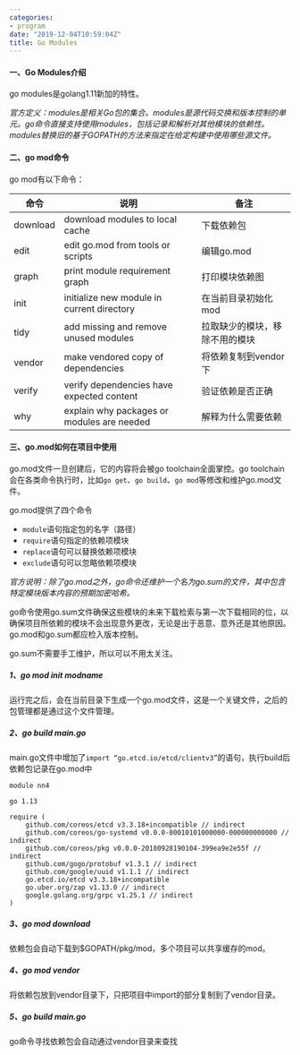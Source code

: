 ```yaml
---
categories:
- program
date: "2019-12-04T10:59:04Z"
title: Go Modules
---
```


#### 一、Go Modules介绍

go modules是golang1.11新加的特性。

*官方定义：modules是相关Go包的集合。modules是源代码交换和版本控制的单元。go命令直接支持使用modules，包括记录和解析对其他模块的依赖性。modules替换旧的基于GOPATH的方法来指定在给定构建中使用哪些源文件。*
<!--more-->
#### 二、go mod命令

go mod有以下命令：

| 命令     | 说明                                       | 备注                           |
| -------- | ------------------------------------------ | ------------------------------ |
| download | download modules to local cache            | 下载依赖包                     |
| edit     | edit go.mod from tools or scripts          | 编辑go.mod                     |
| graph    | print module requirement graph             | 打印模块依赖图                 |
| init     | initialize new module in current directory | 在当前目录初始化mod            |
| tidy     | add missing and remove unused modules      | 拉取缺少的模块，移除不用的模块 |
| vendor   | make vendored copy of dependencies         | 将依赖复制到vendor下           |
| verify   | verify dependencies have expected content  | 验证依赖是否正确               |
| why      | explain why packages or modules are needed | 解释为什么需要依赖             |

#### 三、go.mod如何在项目中使用

go.mod文件一旦创建后，它的内容将会被go toolchain全面掌控。go toolchain会在各类命令执行时，比如`go get`、`go build`、`go mod`等修改和维护go.mod文件。

go.mod提供了四个命令

- `module`语句指定包的名字（路径）
- `require`语句指定的依赖项模块
- `replace`语句可以替换依赖项模块
- `exclude`语句可以忽略依赖项模块

*官方说明：除了go.mod之外，go命令还维护一个名为go.sum的文件，其中包含特定模块版本内容的预期加密哈希。*

go命令使用go.sum文件确保这些模块的未来下载检索与第一次下载相同的位，以确保项目所依赖的模块不会出现意外更改，无论是出于恶意、意外还是其他原因。go.mod和go.sum都应检入版本控制。

go.sum不需要手工维护，所以可以不用太关注。

##### 1、go mod init modname

运行完之后，会在当前目录下生成一个go.mod文件，这是一个关键文件，之后的包管理都是通过这个文件管理。

##### 2、go build main.go

main.go文件中增加了`import “go.etcd.io/etcd/clientv3”`的语句，执行build后依赖包记录在go.mod中

```
module nn4

go 1.13

require (
	github.com/coreos/etcd v3.3.18+incompatible // indirect
	github.com/coreos/go-systemd v0.0.0-00010101000000-000000000000 // indirect
	github.com/coreos/pkg v0.0.0-20180928190104-399ea9e2e55f // indirect
	github.com/gogo/protobuf v1.3.1 // indirect
	github.com/google/uuid v1.1.1 // indirect
	go.etcd.io/etcd v3.3.18+incompatible
	go.uber.org/zap v1.13.0 // indirect
	google.golang.org/grpc v1.25.1 // indirect
)
```

##### 3、go mod download

依赖包会自动下载到$GOPATH/pkg/mod，多个项目可以共享缓存的mod。

##### 4、go mod vendor

将依赖包放到vendor目录下，只把项目中import的部分复制到了vendor目录。

##### 5、go build main.go

go命令寻找依赖包会自动通过vendor目录来查找